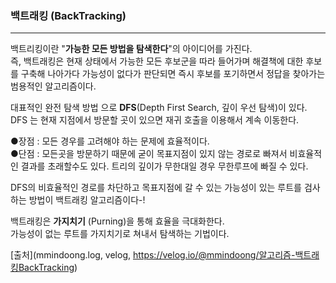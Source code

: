 ### 백트래킹 (BackTracking)
***

백트리킹이란 "__가능한 모든 방법을 탐색한다__"의 아이디어를 가진다.   
즉, 백트래킹은 현재 상태에서 가능한 모든 후보군을 따라 들어가며 해결책에 대한 후보를 구축해 나아가다 가능성이 없다가 판단되면 즉시 후보를 포기하면서 정답을 찾아가는 범용적인 알고리즘이다.

대표적인 완전 탐색 방법 으로 __DFS__(Depth First Search, 깊이 우선 탐색)이 있다.   
DFS 는 현재 지점에서 방문할 곳이 있으면 재귀 호출을 이용해서 계속 이동한다.   

●장점 : 모든 경우를 고려해야 하는 문제에 효율적이다.   
●단점 : 모든곳을 방문하기 때문에 굳이 목표지점이 있지 않는 경로로 빠져서 비효율적인 결과를 초래할수도 있다. 트리의 깊이가 무한대일 경우 무한루프에 빠질 수 있다.   

DFS의 비효율적인 경로를 차단하고 목표지점에 갈 수 있는 가능성이 있는 루트를 검사하는 방법이 백트래킹 알고리즘이다-!   

백트래킹은 __가지치기__ (Purning)을 통해 효율을 극대화한다.   
가능성이 없는 루트를 가지치기로 쳐내서 탐색하는 기법이다.   







[출처](mmindoong.log, velog, https://velog.io/@mmindoong/알고리즘-백트래킹BackTracking)
